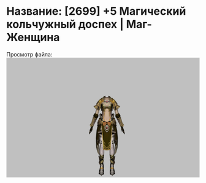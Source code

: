 # Название: [2699] +5 Магический кольчужный доспех | Маг-Женщина

Просмотр файла:
![p050003.png](p050003.png)